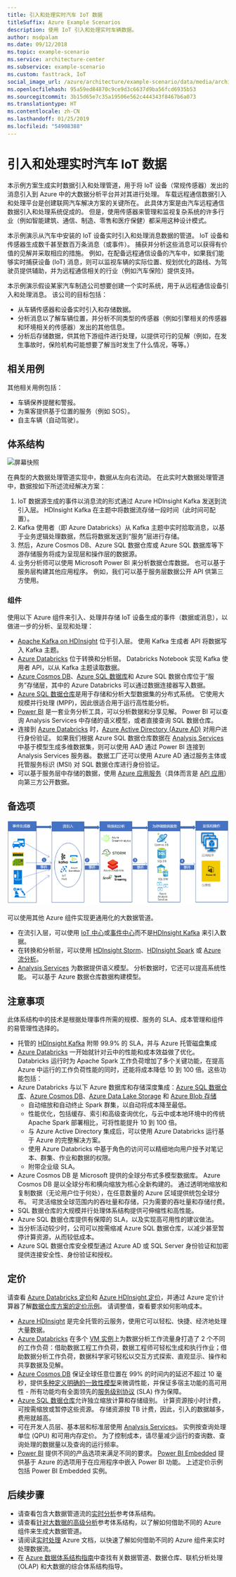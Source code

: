 ```yaml
---
title: 引入和处理实时汽车 IoT 数据
titleSuffix: Azure Example Scenarios
description: 使用 IoT 引入和处理实时车辆数据。
author: msdpalam
ms.date: 09/12/2018
ms.topic: example-scenario
ms.service: architecture-center
ms.subservice: example-scenario
ms.custom: fasttrack, IoT
social_image_url: /azure/architecture/example-scenario/data/media/architecture-realtime-analytics-vehicle-data1.png
ms.openlocfilehash: 95a59ed84870c9ce9d3c6637d9ba56fcd6935b53
ms.sourcegitcommit: 3b15d65e7c35a19506e562c444343f8467b6a073
ms.translationtype: HT
ms.contentlocale: zh-CN
ms.lasthandoff: 01/25/2019
ms.locfileid: "54908388"
---
```

# <a name="ingestion-and-processing-of-real-time-automotive-iot-data"></a>引入和处理实时汽车 IoT 数据

本示例方案生成实时数据引入和处理管道，用于将 IoT 设备（常规传感器）发出的消息引入到 Azure 中的大数据分析平台并对其进行处理。 车载远程通信数据引入和处理平台是创建联网汽车解决方案的关键所在。 此具体方案是由汽车远程通信数据引入和处理系统促成的。 但是，使用传感器来管理和监视复杂系统的许多行业（例如智能建筑、通信、制造、零售和医疗保健）都采用这种设计模式。

本示例演示从汽车中安装的 IoT 设备实时引入和处理消息数据的管道。 IoT 设备和传感器生成数千甚至数百万条消息（或事件）。 捕获并分析这些消息可以获得有价值的见解并采取相应的措施。 例如，在配备远程通信设备的汽车中，如果我们能够实时捕获设备 (IoT) 消息，则可以监视车辆的实际位置、规划优化的路线、为驾驶员提供辅助，并为远程通信相关的行业（例如汽车保险）提供支持。

本示例演示假设某家汽车制造公司想要创建一个实时系统，用于从远程通信设备引入和处理消息。 该公司的目标包括：

- 从车辆传感器和设备实时引入和存储数据。
- 分析消息以了解车辆位置，并分析不同类型的传感器（例如引擎相关的传感器和环境相关的传感器）发出的其他信息。
- 分析后存储数据，供其他下游组件进行处理，以提供可行的见解（例如，在发生事故时，保险机构可能想要了解当时发生了什么情况，等等。）

## <a name="relevant-use-cases"></a>相关用例

其他相关用例包括：

- 车辆保养提醒和警报。
- 为乘客提供基于位置的服务（例如 SOS）。
- 自主车辆（自动驾驶）。

## <a name="architecture"></a>体系结构

![屏幕快照](media/architecture-realtime-analytics-vehicle-data1.png)

在典型的大数据处理管道实现中，数据从左向右流动。 在此实时大数据处理管道中，数据按如下所述流经解决方案：

1. IoT 数据源生成的事件以消息流的形式通过 Azure HDInsight Kafka 发送到流引入层。 HDInsight Kafka 在主题中将数据流存储一段时间（此时间可配置）。
2. Kafka 使用者（即 Azure Databricks）从 Kafka 主题中实时拾取消息，以基于业务逻辑处理数据，然后将数据发送到“服务”层进行存储。
3. 然后，Azure Cosmos DB、Azure SQL 数据仓库或 Azure SQL 数据库等下游存储服务将成为呈现层和操作层的数据源。
4. 业务分析师可以使用 Microsoft Power BI 来分析数据仓库数据。 也可以基于服务层构建其他应用程序。 例如，我们可以基于服务层数据公开 API 供第三方使用。

### <a name="components"></a>组件

使用以下 Azure 组件来引入、处理并存储 IoT 设备生成的事件（数据或消息），以做进一步的分析、呈现和处理：

- [Apache Kafka on HDInsight](/azure/hdinsight/kafka/apache-kafka-introduction) 位于引入层。 使用 Kafka 生成者 API 将数据写入 Kafka 主题。
- [Azure Databricks](/services/databricks) 位于转换和分析层。 Databricks Notebook 实现 Kafka 使用者 API，以从 Kafka 主题读取数据。
- [Azure Cosmos DB](/services/cosmos-db)、[Azure SQL 数据库](/azure/sql-database/sql-database-technical-overview)和 Azure SQL 数据仓库位于“服务”存储层，其中的 Azure Databricks 可以通过数据连接器写入数据。
- [Azure SQL 数据仓库](/azure/sql-data-warehouse/sql-data-warehouse-overview-what-is)是用于存储和分析大型数据集的分布式系统。 它使用大规模并行处理 (MPP)，因此很适合用于运行高性能分析。
- [Power BI](https://docs.microsoft.com/power-bi) 是一套业务分析工具，可以分析数据和分享见解。 Power BI 可以查询 Analysis Services 中存储的语义模型，或者直接查询 SQL 数据仓库。
- 连接到 [Azure Databricks](https://azure.microsoft.com/services/databricks) 时，[Azure Active Directory (Azure AD)](/azure/active-directory) 对用户进行身份验证。 如果我们根据 Azure SQL 数据仓库数据在 [Analysis Services](/azure/analysis-services) 中基于模型生成多维数据集，则可以使用 AAD 通过 Power BI 连接到 Analysis Services 服务器。 数据工厂还可以使用 Azure AD 通过服务主体或托管服务标识 (MSI) 对 SQL 数据仓库进行身份验证。
- 可以基于服务层中存储的数据，使用 [Azure 应用服务](/azure/app-service/app-service-web-overview)（具体而言是 [API 应用](/services/app-service/api)）向第三方公开数据。

## <a name="alternatives"></a>备选项

![屏幕快照](media/architecture-realtime-analytics-vehicle-data2.png)

可以使用其他 Azure 组件实现更通用化的大数据管道。

- 在流引入层，可以使用 [IoT 中心](https://azure.microsoft.com/services/iot-hub)或[事件中心](https://azure.microsoft.com/services/event-hubs)而不是[HDInsight Kafka](/azure/hdinsight/kafka/apache-kafka-introduction) 来引入数据。
- 在转换和分析层，可以使用 [HDInsight Storm](/azure/hdinsight/storm/apache-storm-overview)、[HDInsight Spark](/azure/hdinsight/spark/apache-spark-overview) 或 [Azure 流分析](https://azure.microsoft.com/services/stream-analytics)。
- [Analysis Services](/azure/analysis-services) 为数据提供语义模型。 分析数据时，它还可以提高系统性能。 可以基于 Azure 数据仓库数据构建模型。

## <a name="considerations"></a>注意事项

此体系结构中的技术是根据处理事件所需的规模、服务的 SLA、成本管理和组件的易管理性选择的。

- 托管的 [HDInsight Kafka](/azure/hdinsight/kafka/apache-kafka-introduction) 附带 99.9% 的 SLA，并与 Azure 托管磁盘集成
- [Azure Databricks](/azure/azure-databricks/what-is-azure-databricks) 一开始就针对云中的性能和成本效益做了优化。 Databricks 运行时为 Apache Spark 工作负荷增加了多个关键功能，在提高 Azure 中运行的工作负荷性能的同时，还能将成本降低 10 到 100 倍。这些功能包括：
- Azure Databricks 与以下 Azure 数据库和存储深度集成：[Azure SQL 数据仓库](/azure/sql-data-warehouse)、[Azure Cosmos DB](https://azure.microsoft.com/services/cosmos-db)、[Azure Data Lake Storage](https://azure.microsoft.com/services/storage/data-lake-storage) 和 [Azure Blob 存储](https://azure.microsoft.com/services/storage/blobs)
  - 自动缩放和自动终止 Spark 群集，以自动将成本降至最低。
  - 性能优化，包括缓存、索引和高级查询优化，与云中或本地环境中的传统 Apache Spark 部署相比，可将性能提升 10 到 100 倍。
  - 与 Azure Active Directory 集成后，可以使用 Azure Databricks 运行基于 Azure 的完整解决方案。
  - 使用 Azure Databricks 中基于角色的访问可以精细地向用户授予对笔记本、群集、作业和数据的权限。
  - 附带企业级 SLA。
- Azure Cosmos DB 是 Microsoft 提供的全球分布式多模型数据库。 Azure Cosmos DB 是以全球分布和横向缩放为核心全新构建的。 通过透明地缩放和复制数据（无论用户位于何处），在任意数量的 Azure 区域提供统包全球分布。 可灵活缩放全球范围内的吞吐量和存储，只为需要的吞吐量和存储付费。
- SQL 数据仓库的大规模并行处理体系结构提供可伸缩性和高性能。
- Azure SQL 数据仓库提供有保障的 SLA，以及实现高可用性的建议做法。
- 当分析活动较少时，公司可以按需缩减 Azure SQL 数据仓库，以减少甚至暂停计算资源，从而较低成本。
- Azure SQL 数据仓库安全模型通过 Azure AD 或 SQL Server 身份验证和加密提供连接安全性、身份验证和授权。

## <a name="pricing"></a>定价

请查看 [Azure Databricks 定价](https://azure.microsoft.com/pricing/details/databricks)和 [Azure HDInsight 定价](https://azure.microsoft.com/pricing/details/hdinsight)，并通过 Azure 定价计算器了解[数据仓库方案的定价示例](https://azure.com/e/b798fb70c53e4dd19fdeacea4db78276)。 请调整值，查看要求如何影响成本。

- [Azure HDInsight](/azure/hdinsight) 是完全托管的云服务，使用它可以轻松、快捷、经济地处理大量数据。
- [Azure Databricks](https://azure.microsoft.com/services/databricks) 在多个 [VM 实例](https://azure.microsoft.com/pricing/details/databricks/#instances)上为数据分析工作流量身打造了 2 个不同的工作负荷：借助数据工程工作负荷，数据工程师可轻松生成和执行作业；借助数据分析工作负荷，数据科学家可轻松以交互方式探索、直观显示、操作和共享数据及见解。
- [Azure Cosmos DB](https://azure.microsoft.com/services/cosmos-db) 保证全球任意位置在 99% 的时间内的延迟不超过 10 毫秒，提供[多种定义明确的一致性模型](/azure/cosmos-db/consistency-levels)来微调性能，并保证多宿主功能的高可用性 - 所有功能均有全面领先的[服务级别协议](https://azure.microsoft.com/support/legal/sla/cosmos-db) (SLA) 作为保障。
- [Azure SQL 数据仓库](https://azure.microsoft.com/pricing/details/sql-data-warehouse/gen2)允许独立缩放计算和存储级别。 计算资源按小时计费，可按需缩放或暂停这些资源。 存储资源按 TB 计费，因此，引入的数据越多，费用就越高。
- 可在开发人员层、基本层和标准层使用 [Analysis Services](https://azure.microsoft.com/pricing/details/analysis-services)。 实例按查询处理单位 (QPU) 和可用内存定价。 为了控制成本，请尽量减少运行的查询数、查询处理的数据量以及查询的运行频率。
- [Power BI](https://powerbi.microsoft.com/pricing) 提供不同的产品选项来满足不同的要求。 [Power BI Embedded](https://azure.microsoft.com/pricing/details/power-bi-embedded) 提供基于 Azure 的选项用于在应用程序中嵌入 Power BI 功能。 上述定价示例包括 Power BI Embedded 实例。

## <a name="next-steps"></a>后续步骤

- 请查看包含大数据管道流的[实时分析](https://azure.microsoft.com/solutions/architecture/real-time-analytics)参考体系结构。
- 请查看[针对大数据的高级分析](https://azure.microsoft.com/solutions/architecture/advanced-analytics-on-big-data)参考体系结构，以了解如何借助不同的 Azure 组件来生成大数据管道。
- 请阅读[实时处理](/azure/architecture/data-guide/big-data/real-time-processing) Azure 文档，以快速了解如何借助不同的 Azure 组件来实时处理数据流。
- 在 [Azure 数据体系结构指南](/azure/architecture/data-guide)中查找有关数据管道、数据仓库、联机分析处理 (OLAP) 和大数据的综合体系结构指导。
